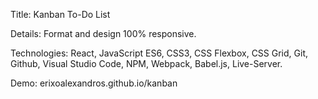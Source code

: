 Title: Kanban To-Do List

Details: Format and design 100% responsive.

Technologies: React, JavaScript ES6, CSS3, CSS Flexbox, CSS Grid, Git, Github, Visual Studio Code, NPM, Webpack, Babel.js, Live-Server.

Demo: erixoalexandros.github.io/kanban
